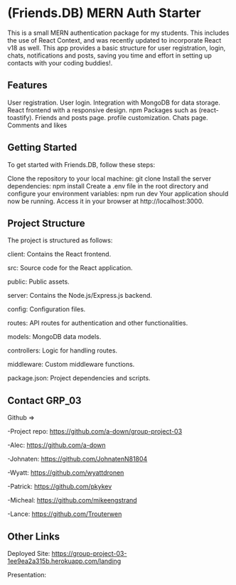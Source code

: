 # (Friends.DB) MERN Auth Starter 
This is a small MERN authentication package for my students. This includes the use of React Context, and was recently updated to incorporate React v18 as well. This app provides a basic structure for user registration, login, chats, notifications and posts, saving you time and effort in setting up contacts with your coding buddies!.

## Features
User registration.
User login.
Integration with MongoDB for data storage.
React frontend with a responsive design.
npm Packages such as (react-toastify).
Friends and posts page.
profile customization.
Chats page. 
Comments and likes

## Getting Started
To get started with Friends.DB, follow these steps:

Clone the repository to your local machine:
git clone 
Install the server dependencies:
npm install
Create a .env file in the root directory and configure your environment variables:
npm run dev
Your application should now be running. Access it in your browser at http://localhost:3000.

## Project Structure
The project is structured as follows:

client: Contains the React frontend.

src: Source code for the React application.

public: Public assets.

server: Contains the Node.js/Express.js backend.

config: Configuration files.

routes: API routes for authentication and other functionalities.

models: MongoDB data models.

controllers: Logic for handling routes.

middleware: Custom middleware functions.

package.json: Project dependencies and scripts.



## Contact GRP_03
Github =>

-Project repo: https://github.com/a-down/group-project-03


-Alec: https://github.com/a-down


-Johnaten: https://github.com/JohnatenN81804  


-Wyatt: https://github.com/wyattdronen


-Patrick: https://github.com/pkykev


-Micheal: https://github.com/mikeengstrand


-Lance: https://github.com/Trouterwen

## Other Links 

Deployed Site: https://group-project-03-1ee9ea2a315b.herokuapp.com/landing

Presentation:








<!-- # MERN Auth Starter

This is a small MERN authentication package for my students. This includes the use of React Context, and was recently updated to incorporate React v18 as well.

## Instructions 

- Clone the repo
- Run `npm install` 
- In development mode, launch with `npm run develop`




attributes for later -->

